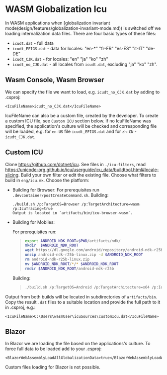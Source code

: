 # WASM Globalization Icu

In WASM applications when [globalization invariant mode(design/features/globalization-invariant-mode.md)) is switched off we loading internalization data files. There are four basic types of these files:
- `icudt.dat` - full data
- `icudt_EFIGS.dat` - data for locales: "en-*" "fr-FR" "es-ES" "it-IT" "de-DE"
- `icudt_CJK.dat` - for locales: "en" "ja" "ko" "zh"
- `icudt_no_CJK.dat` - all locales from `icudt.dat`, excluding "ja" "ko" "zh".

## Wasm Console, Wasm Browser

We can specify the file we want to load, e.g. `icudt_no_CJK.dat` by adding to .csproj:
```
<IcuFileName>icudt_no_CJK.dat</IcuFileName>
```
IcuFileName can also be a custom file, created by the developer. To create a custom ICU file, see `Custom ICU` section below.
If no IcuFileName was specified, the application's culture will be checked and corresponding file will be loaded, e.g. for `en-US` file `icudt_EFIGS.dat` and for `zh-CN` - `icudt_CJK.dat`.

## Custom ICU

Clone https://github.com/dotnet/icu. See files in `./icu-filters`, read https://unicode-org.github.io/icu/userguide/icu_data/buildtool.html#locale-slicing. Build your own filter or edit the existing file. Choose what filters to build in `eng/icu.mk`. Choose the platform:

- Building for Browser:
  For prerequisites run `.devcontainer/postCreateCommand.sh`.
  Building:
    ```
    ./build.sh /p:TargetOS=Browser /p:TargetArchitecture=wasm /p:IcuTracing=true
  Output is located in `artifacts/bin/icu-browser-wasm`.

  ```
- Building for Mobiles:

  For prerequisites run:
	> ```bash
    > export ANDROID_NDK_ROOT=$PWD/artifacts/ndk/
    > mkdir  $ANDROID_NDK_ROOT
    > wget https://dl.google.com/android/repository/android-ndk-r25b-linux.zip
    > unzip android-ndk-r25b-linux.zip -d $ANDROID_NDK_ROOT
    > rm android-ndk-r25b-linux.zip
    > mv $ANDROID_NDK_ROOT/*/* $ANDROID_NDK_ROOT
    > rmdir $ANDROID_NDK_ROOT/android-ndk-r25b
    > ```

  Building:
  > ```bash
  > ./build.sh /p:TargetOS=Android /p:TargetArchitecture=x64 /p:IcuTracing=true
  > ```

Output from both builds will be located in subdirectories of `artifacts/bin`. Copy the result `.dat` files to a suitable location and provide the full path to it in .csproj, e.g.:
```
<IcuFileName>C:\Users\wasmUser\icuSources\customIcu.dat</IcuFileName>
```

## Blazor

In Blazor we are loading the file based on the applications's culture.
To force full data to be loaded add to your .csproj:
```
<BlazorWebAssemblyLoadAllGlobalizationData>true</BlazorWebAssemblyLoadAllGlobalizationData>
```
Custom files loading for Blazor is not possible.

